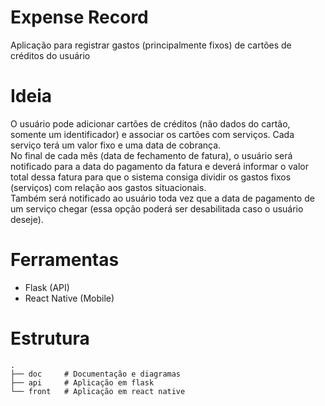 # Expense Record
Aplicação para registrar gastos (principalmente fixos) de cartões de créditos do usuário

# Ideia
O usuário pode adicionar cartões de créditos (não dados do cartão, somente um identificador) e associar os cartões com serviços. Cada serviço terá um valor fixo e uma data de cobrança.  
No final de cada mês (data de fechamento de fatura), o usuário será notificado para a data do pagamento da fatura e deverá informar o valor total dessa fatura para que o sistema consiga dividir os gastos fixos (serviços) com relação aos gastos situacionais.  
Também será notificado ao usuário toda vez que a data de pagamento de um serviço chegar (essa opção poderá ser desabilitada caso o usuário deseje).  

# Ferramentas
- Flask (API)
- React Native (Mobile)

# Estrutura
````
.
├── doc     # Documentação e diagramas
├── api     # Aplicação em flask
└── front   # Aplicação em react native
````